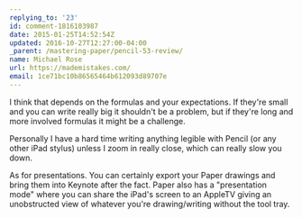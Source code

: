 ```yaml
---
replying_to: '23'
id: comment-1816103987
date: 2015-01-25T14:52:54Z
updated: 2016-10-27T12:27:00-04:00
_parent: /mastering-paper/pencil-53-review/
name: Michael Rose
url: https://mademistakes.com/
email: 1ce71bc10b86565464b612093d89707e
---
```


I think that depends on the formulas and your expectations. If they're
small and you can write really big it shouldn't be a problem, but if they're long
and more involved formulas it might be a challenge.

Personally I have a hard
time writing anything legible with Pencil (or any other iPad stylus) unless I zoom
in really close, which can really slow you down.

As for presentations.
You can certainly export your Paper drawings and bring them into Keynote after the
fact. Paper also has a "presentation mode" where you can share the iPad's screen
to an AppleTV giving an unobstructed view
of whatever you're drawing/writing without the tool tray.
